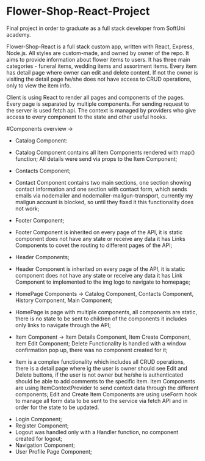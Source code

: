 # Flower-Shop-React-Project
Final project in order to graduate as a full stack developer from SoftUni academy.

Flower-Shop-React is a full stack custom app, written with React, Express, Node.js.
All styles are custom-made, and owned by owner of the repo.
It aims to provide information about flower items to users.
It has three main categories - funeral items, wedding items and assortment items.
Every item has detail page where owner can edit and delete content. 
If not the owner is visiting the detail page he/she does not have access to CRUD operations, only to view the item info.

Client is using React to render all pages and components of the pages.
Every page is separated by multiple components.
For sending request to the server is used fetch api.
The context is managed by providers who give access to every component to the state and other useful hooks.

#Components overview ->
- Catalog Component:
* Catalog Component contains all Item Components rendered with map() function; All details were send via props to 
the Item Component;

- Contacts Component;
* Contact Component contains two main sections, one section showing contact information 
and one section with contact form, which sends emails via nodemailer and nodemailer-mailgun-transport,
currently my mailgun account is blocked, so until they fixed it this functionality does not work;

- Footer Component;
* Footer Component is inherited on every page of the API, it is static component does not have any state or receive any data
it has Links Components to covet the routing to different pages of the API;

- Header Components;
* Header Component is inherited on every page of the API, it is static component does not have any state or receive any data
it has Link Component to implemented to the img logo to navigate to homepage;


- HomePage Components -> Catalog Component, Contacts Component, History Component, Main Component;
* HomePage is page with multiple components, all components are static, there is no state to be sent to children of the components
it includes only links to navigate through the API;

- Item Component -> Item Details Component, Item Create Component, Item Edit Component; Delete Functionality is
handled with a window confirmation pop up, there was no component created for it;
* Item is a complex functionality which includes all CRUD operations, there is a detail page where ig the user is owner
should see Edit and Delete buttons, if the user is not owner but he/she is authenticated should be able to add comments
to the specific item. Item Components are using ItemContextProvider to send context data through the different components;
Edit and Create Item Components are using useForm hook to manage all form data to be sent to the service via fetch API and
in order for the state to be updated.

- Login Component;
- Register Component;
- Logout was handled only with a Handler function, no component created for logout;
- Navigation Component;
- User Profile Page Component;




